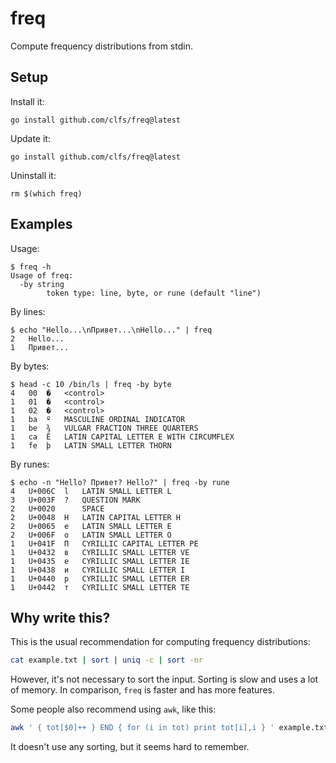 # freq
Compute frequency distributions from stdin.

## Setup

Install it:
```text
go install github.com/clfs/freq@latest
```

Update it:
```text
go install github.com/clfs/freq@latest
```

Uninstall it:
```text
rm $(which freq)
```

## Examples

Usage:
```text
$ freq -h
Usage of freq:
  -by string
        token type: line, byte, or rune (default "line")
```

By lines:
```text
$ echo "Hello...\nПривет...\nHello..." | freq
2	Hello...
1	Привет...
```

By bytes:
```text
$ head -c 10 /bin/ls | freq -by byte
4	00	�	<control>
1	01	�	<control>
1	02	�	<control>
1	ba	º	MASCULINE ORDINAL INDICATOR
1	be	¾	VULGAR FRACTION THREE QUARTERS
1	ca	Ê	LATIN CAPITAL LETTER E WITH CIRCUMFLEX
1	fe	þ	LATIN SMALL LETTER THORN
```

By runes:
```text
$ echo -n "Hello? Привет? Hello?" | freq -by rune
4	U+006C	l	LATIN SMALL LETTER L
3	U+003F	?	QUESTION MARK
2	U+0020	 	SPACE
2	U+0048	H	LATIN CAPITAL LETTER H
2	U+0065	e	LATIN SMALL LETTER E
2	U+006F	o	LATIN SMALL LETTER O
1	U+041F	П	CYRILLIC CAPITAL LETTER PE
1	U+0432	в	CYRILLIC SMALL LETTER VE
1	U+0435	е	CYRILLIC SMALL LETTER IE
1	U+0438	и	CYRILLIC SMALL LETTER I
1	U+0440	р	CYRILLIC SMALL LETTER ER
1	U+0442	т	CYRILLIC SMALL LETTER TE
```

## Why write this?

This is the usual recommendation for computing frequency distributions:

```bash
cat example.txt | sort | uniq -c | sort -nr
```

However, it's not necessary to sort the input. Sorting is slow and uses a lot of
memory. In comparison, `freq` is faster and has more features.

Some people also recommend using `awk`, like this:

```bash
awk ' { tot[$0]++ } END { for (i in tot) print tot[i],i } ' example.txt | sort
```

It doesn't use any sorting, but it seems hard to remember.